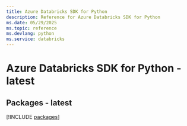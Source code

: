 ```yaml
---
title: Azure Databricks SDK for Python
description: Reference for Azure Databricks SDK for Python
ms.date: 05/29/2025
ms.topic: reference
ms.devlang: python
ms.service: databricks
---
```

# Azure Databricks SDK for Python - latest
## Packages - latest
[!INCLUDE [packages](databricks-index.md)]